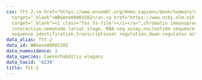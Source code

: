 ```yaml
---
csv: ftt-2,<a href="https://www.ensembl.org/Homo_sapiens/Gene/Summary?db=core;g=WBGene00001502"
  target="_blank">WBGene00001502</a>,<a href="https://www.ncbi.nlm.nih.gov/pubmed/27688402"
  target="_blank"><i class="fas fa-file"></i></a>",chromatin immunoprecipitation assay,direct
  interaction,nematode larval stage, RNA-seq assay,nucleotide sequence identification,nucleotide
  sequence identification,transcriptional regulation,down-regulates activity
data_alias: ftt-2
data_id: WBGene00001502
data_numevidence: 1
data_species: Caenorhabditis elegans
data_taxid: '6239'
title: ftt-2
---
```

